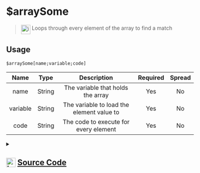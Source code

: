 # $arraySome
> <img align="top" src="https://upload.wikimedia.org/wikipedia/commons/thumb/e/e4/Infobox_info_icon.svg/160px-Infobox_info_icon.svg.png?20150409153300" alt="image" width="25" height="auto"> Loops through every element of the array to find a match
## Usage
```
$arraySome[name;variable;code]
```
| Name | Type | Description | Required | Spread
| :---: | :---: | :---: | :---: | :---: |
name | String | The variable that holds the array | Yes | No
variable | String | The variable to load the element value to | Yes | No
code | String | The code to execute for every element | Yes | No
<details>
<summary>
    
## <img align="top" src="https://cdn4.iconfinder.com/data/icons/iconsimple-logotypes/512/github-512.png" alt="image" width="25" height="auto">  [Source Code](https://github.com/tryforge/ForgeScript-V2/blob/main/src/native/arraySome.ts)
    
</summary>
    
```ts

import { ArgType, IExtendedCompiledFunctionField, NativeFunction, Return } from "../structures"

export default new NativeFunction({
    name: "$arraySome",
    version: "1.0.0",
    description: "Loops through every element of the array to find a match",
    unwrap: false,
    args: [
        {
            name: "name",
            description: "The variable that holds the array",
            rest: false,
            required: true,
            type: ArgType.String
        },
        {
            name: "variable",
            description: "The variable to load the element value to",
            rest: false,
            required: true,
            type: ArgType.String
        },
        {
            name: "code",
            description: "The code to execute for every element",
            rest: false,
            required: true,
            type: ArgType.String
        }
    ],
    brackets: true,
    async execute(ctx) {
        const [ , code ] = this.data.fields! as IExtendedCompiledFunctionField[]

        const { args: { "0": name, "1": variable }, return: rt } = await this["resolveMultipleArgs"](ctx, 0, 1)
        if (!this["isValidReturnType"](rt)) return rt

        const arr = ctx.getEnvironmentKey([ name as string ])

        if (Array.isArray(arr)) {
            for (let i = 0, len = arr.length;i < len;i++) {
                const el = arr[i]
                ctx.setEnvironmentKey(variable, el)
                const rt = await this["resolveCode"](ctx, code) as Return
                
                if (rt.return) {
                    if (!rt.value)
                        continue
                    return Return.success(true)
                }
                else if (!this["isValidReturnType"](rt)) return rt
            }
        }

        return Return.success(false)
    },
})
```
    
</details>